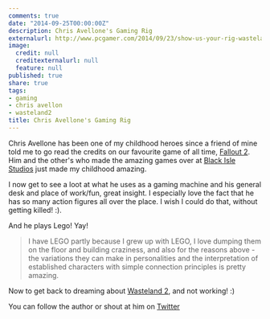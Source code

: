 ```yaml
---
comments: true
date: "2014-09-25T00:00:00Z"
description: Chris Avellone's Gaming Rig
externalurl: http://www.pcgamer.com/2014/09/23/show-us-your-rig-wasteland-2s-chris-avellone/
image:
  credit: null
  creditexternalurl: null
  feature: null
published: true
share: true
tags:
- gaming
- chris avellon
- wasteland2
title: Chris Avellone's Gaming Rig
---
```


Chris Avellone has been one of my childhood heroes since a friend of mine told me to go read the credits on our favourite game of all time, [Fallout 2](http://en.wikipedia.org/wiki/Fallout_2). Him and the other's who made the amazing games over at [Black Isle Studios](http://en.wikipedia.org/wiki/Black_Isle_Studios) just made my childhood amazing.

I now get to see a loot at what he uses as a gaming machine and his general desk and place of work/fun, great insight. I especially love the fact that he has so many action figures all over the place. I wish I could do that, without getting killed! :).

And he plays Lego! Yay!

> I have LEGO partly because I grew up with LEGO, I love dumping them on the floor and building craziness, and also for the reasons above - the variations they can make in personalities and the interpretation of established characters with simple connection principles is pretty amazing.

Now to get back to dreaming about [Wasteland 2](https://wasteland.inxile-entertainment.com/), and not working! :)

You can follow the author or shout at him on [Twitter](https://twitter.com/abijango)
	